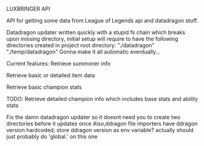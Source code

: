LUXBRINGER API

API for getting some data from League of Legends api and datadragon stuff.

Datadragon updater written quickly with a stupid fs chain which breaks upon missing directory, 
initial setup will require to have the following directories created in project root directory:
"./datadragon"
"./temp/datadragon"
Gonna make it all automatic eventually...


Current features:
Retrieve summoner info

Retrieve basic or detailed item data

Retrieve basic champion stats

TODO:
Retrieve detailed champion info which includes base stats and ability stats

Fix the damn datadragon updater so it doesnt need you to create two directories before it updates once
Also,ddragon file importers have ddragon version hardcoded, store ddragon version as env variable? actually should just probably do 'global.' on this one